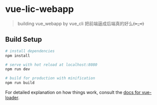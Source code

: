 # vue-lic-webapp

> building vue_webapp by vue_cli
把前端逼成后端真的好么~~~~(>_<)~~~~

## Build Setup

``` bash
# install dependencies
npm install

# serve with hot reload at localhost:8080
npm run dev

# build for production with minification
npm run build
```

For detailed explanation on how things work, consult the [docs for vue-loader](http://vuejs.github.io/vue-loader).
